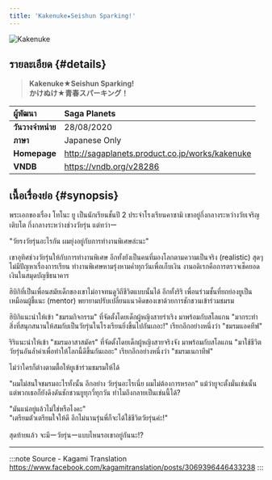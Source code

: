```yaml
---
title: 'Kakenuke★Seishun Sparking!'
---
```


![Kakenuke](https://res.cloudinary.com/kagamiweb/image/upload/v1631541888/visualnovel/preview/kakenuke.jpg)

## รายละเอียด {#details}

> **Kakenuke★Seishun Sparking!**  
> **かけぬけ★青春スパーキング！**

| ผู้พัฒนา | Saga Planets |
| :---- | :---- |
| **วันวางจำหน่าย** | 28/08/2020 |
| **ภาษา** | Japanese Only |
| **Homepage** | http://sagaplanets.product.co.jp/works/kakenuke |
| **VNDB** | https://vndb.org/v28286 |

## เนื้อเรื่องย่อ {#synopsis}

พระเอกของเรื่อง โทโนะ ยู เป็นนักเรียนชั้นปี 2 ประจำโรงเรียนคาซามิ 
เขาอยู่กึ่งกลางระหว่างวัยเจริญเติบโต กึ่งกลางระหว่างช่วงวัยรุ่น แต่ทว่าー

"วัยรงวัยรุ่นอะไรกัน ผมยุ่งอยู่กับการทำงานพิเศษล่ะนะ"

เขาอุทิศช่วงวัยรุ่นให้กับการทำงานพิเศษ อีกทั้งยังเป็นคนที่มองโลกตามความเป็นจริง (realistic) สุดๆ ไม่มีปัญหาเรื่องการเรียน ทำงานพิเศษหามรุ่งหามค่ำทุกวันเพื่อเก็บเงิน งานอดิเรกคือการตรวจเช็คยอดเงินในสมุดบัญชีธนาคาร

ฮิบิกิที่เป็นเพื่อนสมัยเด็กของเขาไม่อาจทนดูวิถีชีวิตแบบนั้นได้ อีกทั้งริริ เพื่อนร่วมชั้นที่ยกย่องยูเป็นเหมือนผู้ชี้แนะ (mentor) พยายามปรับเปลี่ยนแนวคิดของเขาด้วยการชักชวนเข้าร่วมชมรม

ฮิบิกิแนะนำให้เข้า "ชมรมกิจกรรม" ที่จัดตั้งโดยเด็กผู้หญิงสายร่าเริง มาพร้อมกับสโลแกน "มากระทำสิ่งที่สนุกสนานให้สมกับเป็นวัยรุ่นในโรงเรียนยิ่งขึ้นไปกันเถอะ!" เรียกอีกอย่างหนึ่งว่า "ชมรมแอคทีฟ"

ริริแนะนำให้เข้า "ชมรมอาสาสมัคร" ที่จัดตั้งโดยเด็กผู้หญิงสายจริงจัง มาพร้อมกับสโลแกน "มาใช้ชีวิตวัยรุ่นอันล้ำค่าเพื่อทำให้โลกนี้ดีขึ้นกันเถอะ" เรียกอีกอย่างหนึ่งว่า "ชมรมเนกาทีฟ"

ไม่ว่าใครก็ต่างตามตื้อให้ยูเข้าร่วมชมรมให้ได้

"ผมไม่สนใจชมรมอะไรทั้งนั้น อีกอย่าง วัยรุ่นอะไรเนี่ย ผมไม่ต้องการหรอก"
แม้ว่ายูจะตั้งมั่นเช่นนั้น แต่พวกเธอก็ยังดึงดันชักชวนยูทุกวี่ทุกวัน
ทำไมถึงกลายเป็นเช่นนี้ได้?

"มันแน่อยู่แล้วไม่ใช่หรือไงคะ"  
"เตรียมตัวเตรียมใจให้ดี อีกไม่นานรุ่นพี่ก็จะได้ใช้ชีวิตวัยรุ่นค่ะ!"

สุดท้ายแล้ว จะมีーวัยรุ่นーแบบไหนรอเขาอยู่กันนะ!?

---
:::note Source - Kagami Translation
https://www.facebook.com/kagamitranslation/posts/3069396446433238
:::